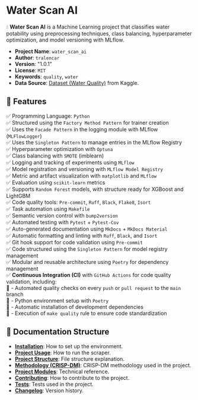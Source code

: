 # Water Scan AI

💧 **Water Scan AI** is a Machine Learning project that classifies water potability using preprocessing techniques, class balancing, hyperparameter optimization, and model versioning with MLflow.

- **Project Name**: `water_scan_ai`  
- **Author**: `tralencar`  
- **Version**: "1.0.1"  
- **License**: `MIT`  
- **Keywords**: `quality`, `water`  
- **Data Source**: [Dataset (Water Quality)](https://www.kaggle.com/datasets/adityakadiwal/water-potability/data) from Kaggle.

## 🔹 Features

✅ Programming Language: `Python` <br>
✅ Structured using the `Factory Method Pattern` for trainer creation <br>
✅ Uses the `Facade Pattern` in the logging module with MLflow (`MLFlowLogger`) <br>
✅ Uses the `Singleton Pattern` to manage entries in the MLflow Registry <br>
✅ Hyperparameter optimization with `Optuna` <br>
✅ Class balancing with `SMOTE` (imblearn) <br>
✅ Logging and tracking of experiments using `MLflow` <br>
✅ Model registration and versioning with `MLflow Model Registry` <br>
✅ Metric and artifact visualization with `matplotlib` and `MLflow` <br>
✅ Evaluation using `scikit-learn` metrics <br>
✅ Supports `Random Forest` models, with structure ready for XGBoost and LightGBM <br>
✅ Code quality tools: `Pre-commit`, `Ruff`, `Black`, `Flake8`, `Isort` <br>
✅ Task automation using `Makefile` <br>
✅ Semantic version control with `bump2version` <br>
✅ Automated testing with `Pytest` + `Pytest-Cov` <br>
✅ Auto-generated documentation using `MkDocs` + `MkDocs Material` <br>
✅ Automatic formatting and linting with `Ruff`, `Black`, and `Isort` <br>
✅ Git hook support for code validation using `Pre-commit` <br>
✅ Code structured using the `Singleton Pattern` for model registry management <br>
✅ Modular and reusable architecture using `Poetry` for dependency management <br>
✅ **Continuous Integration (CI)** with `GitHub Actions` for code quality validation, including: <br>
🔹 - Automated quality checks on every `push` or `pull request` to the `main` branch <br>
🔹 - Python environment setup with `Poetry` <br>
🔹 - Automatic installation of development dependencies <br>
🔹 - Execution of `make quality` rule to ensure code standardization <br>

## 🔹 Documentation Structure
- **[Installation](installation.md)**: How to set up the environment.  
- **[Project Usage](usage.md)**: How to run the scraper.  
- **[Project Structure](project_structure.md)**: File structure explanation.  
- **[Methodology (CRISP-DM)](crisp_dm_stages.md)**: CRISP-DM methodology used in the project.  
- **[Project Modules](modules_index.md)**: Technical reference.  
- **[Contributing](contributing.md)**: How to contribute to the project.  
- **[Tests](tests.md)**: Tests used in the project.  
- **[Changelog](changelog.md)**: Version history.  

